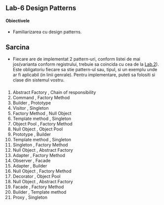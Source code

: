 
## Lab-6 Design Patterns

#### Obiectivele
- Familiarizarea cu design patterns.
 
## Sarcina

- Fiecare are de implementat 2 pattern-uri, conform listei de mai jos(varianta conform registrului, trebuie sa coincida cu cea de la [Lab.2](https://github.com/mariankostea/APPOO-Labs/blob/master/Lab-2.md)). Este obligatoriu fiecare sa stie pattern-ul sau, tipul, si un exemplu unde ar fi aplicabil (in linii genrale). Pentru implementare, puteti sa folositi si clase din sistemul vostru.

###

1.	Abstract Factory	,	Chain of responsibility
1.	Command	,	Factory Method
1.	Builder	,	Prototype
1.	Visitor	,	Singleton
1.	Factory Method	,	Null Object
1.	Template method	,	Singleton
1.	Object Pool	,	Factory Method
1.	Null Object	,	Object Pool
1.	Prototype	,	Builder
1.	Template method	,	Singleton
1.	Singleton	,	Factory Method
1.	Null Object	,	Abstract Factory
1.	Adapter	,	Factory Method
1.	Observer	,	Facade
1.	Adapter	,	Builder
1.	Null Object	,	Factory Method
1.	Decorator	,	Object Pool
1.	Null Object	,	Abstract Factory
1.	Facade	,	Factory Method
1.	Builder	,	Template method
1.	Proxy	,	Singleton
